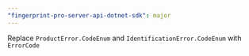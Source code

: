 ```yaml
---
"fingerprint-pro-server-api-dotnet-sdk": major
---
```


Replace `ProductError.CodeEnum` and `IdentificationError.CodeEnum` with `ErrorCode`
